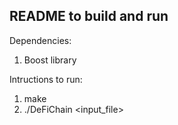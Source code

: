 ## README to build and run ##

Dependencies:
1. Boost library

Intructions to run:
1. make
2. ./DeFiChain <input_file>
